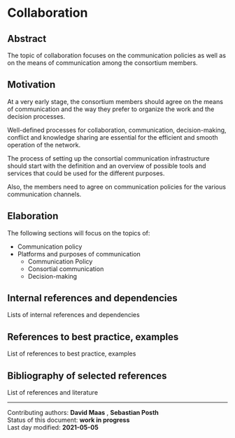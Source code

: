 # Collaboration

## Abstract

The topic of collaboration focuses on the communication policies as well as on the means of communication among the consortium members.
    
## Motivation

At a very early stage, the consortium members should agree on the means of communication and the way they prefer to organize the work and the decision processes. 

Well-defined processes for collaboration, communication, decision-making, conflict and knowledge sharing are essential for the efficient and smooth operation of the network. 

The process of setting up the consortial communication infrastructure should start with the definition and an overview of possible tools and services that could be used for the different purposes. 

Also, the members need to agree on communication policies for the various communication channels.   
    
## Elaboration

The following sections will focus on the topics of:

- Communication policy
- Platforms and purposes of communication
    - Communication Policy
    - Consortial communication
    - Decision-making
    
## Internal references and dependencies

Lists of internal references and dependencies 
    
## References to best practice, examples  

List of references to best practice, examples

## Bibliography of selected references

List of references and literature

________

Contributing authors: **David Maas** , **Sebastian Posth**     
Status of this document: **work in progress**  
Last day modified: **2021-05-05**